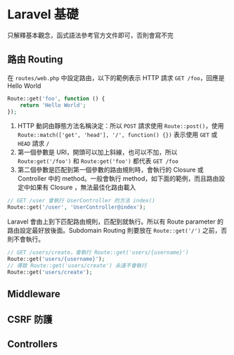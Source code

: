 # Laravel 基礎

只解釋基本觀念，函式語法參考官方文件即可，否則會寫不完

## 路由 Routing

在 `routes/web.php` 中設定路由，以下的範例表示 HTTP  請求 `GET /foo`，回應是 Hello World
``` php
Route::get('foo', function () {
    return 'Hello World';
});
```

1. HTTP 動詞由靜態方法名稱決定：所以 `POST` 請求使用 `Route::post()`，使用 `Route::match(['get', 'head'], '/', function() {})` 表示使用 `GET` 或 `HEAD` 請求 `/`
2. 第一個參數是 URI，開頭可以加上斜線，也可以不加，所以 `Route:get('/foo')` 和 `Route:get('foo')` 都代表 `GET /foo`
3. 第二個參數是匹配到第一個參數的路由規則時，會執行的 Closure 或 Controller 中的 method。一般會執行 method，如下面的範例，而且路由設定中如果有 Closure ，無法最佳化路由載入

``` php
// GET /user 會執行 UserController 的方法 index()
Route::get('/user', 'UserController@index');
```

Laravel 會由上到下匹配路由規則，匹配到就執行。所以有 Route parameter 的路由設定最好放後面。Subdomain Routing 則要放在 `Route::get('/')` 之前，否則不會執行。

``` php
// GET /users/create，會執行 Route::get('users/{username}')
Route::get('users/{username}');
// 導致 Route::get('users/create') 永遠不會執行
Route::get('users/create');
```

## Middleware

## CSRF 防護

## Controllers